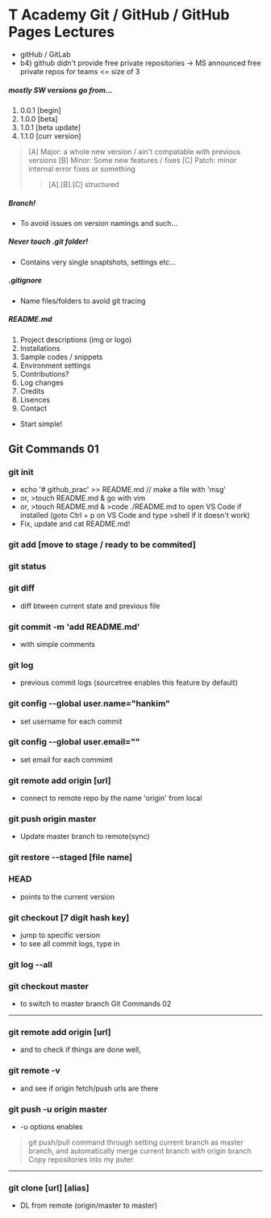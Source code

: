 T Academy Git / GitHub / GitHub Pages Lectures
====================================================
- gitHub / GitLab
- b4) github didn't provide free private repositories -> MS announced free private repos for teams <= size of 3
##### mostly SW versions go from...
1. 0.0.1 [begin]
2. 1.0.0 [beta]
3. 1.0.1 [beta update]
4. 1.1.0 [curr version]
> [A] Major: a whole new version / ain't compatable with previous versions
> [B] Minor: Some new features / fixes
> [C] Patch: minor internal error fixes or something
>> [A].[B].[C] structured

##### Branch!
- To avoid issues on version namings and such...

##### Never touch .git folder!
- Contains very single snaptshots, settings etc...
##### .gitignore
- Name files/folders to avoid git tracing
##### README.md
1. Project descriptions (img or logo)
2. Installations
3. Sample codes / snippets
4. Environment settings
5. Contributions?
6. Log changes
7. Credits
8. Lisences
9. Contact
* Start simple!

Git Commands 01
-----------------
### git init
- echo '# github_prac' >> README.md   // make a file with 'msg'
- or, >touch README.md & go with vim
- or, >touch README.md & >code ./README.md to open VS Code if installed (goto Ctrl + p on VS Code and type >shell if it doesn't work)
- Fix, update and cat README.md!
### git add   [move to stage / ready to be commited]
### git status
### git diff
- diff btween current state and previous file
### git commit -m 'add README.md'
- with simple comments
### git log
- previous commit logs (sourcetree enables this feature by default)
### git config --global user.name="hankim"
- set username for each commit
### git config --global user.email=""
- set email for each commimt
### git remote add origin [url]
- connect to remote repo by the name 'origin' from local
### git push origin master
- Update master branch to remote(sync)
### git restore --staged [file name]
### HEAD
- points to the current version
### git checkout [7 digit hash key]
- jump to specific version
- to see all commit logs, type in
### git log --all
### git checkout master
- to switch to master branch
Git Commands 02
-----------------
### git remote add origin [url]
- and to check if things are done well,
### git remote -v
- and see if origin fetch/push urls are there
### git push -u origin master
- -u options enables
> git push/pull command through setting current branch as master branch, and automatically merge current branch with origin branch
Copy repositories into my puter
----------------------------------
### git clone [url] [alias]
- DL from remote (origin/master to master)
